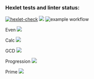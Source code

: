 ### Hexlet tests and linter status:

[![hexlet-check](https://github.com/SergeyKarabanov/java-project-lvl1/actions/workflows/hexlet-check.yml/badge.svg)](https://github.com/SergeyKarabanov/java-project-lvl1/actions/workflows/hexlet-check.yml)
<a href="https://codeclimate.com/github/SergeyKarabanov/java-project-lvl1/maintainability"><img src="https://api.codeclimate.com/v1/badges/1082b21bde9247681504/maintainability" /></a>
![example workflow](https://github.com/SergeyKarabanov/java-project-lvl1/actions/workflows/github-Action.yml/badge.svg)

Even <a href="https://asciinema.org/a/MzLBO39aydMTlQKnxXEl1y6Ch" target="_blank"><img src="https://asciinema.org/a/MzLBO39aydMTlQKnxXEl1y6Ch.svg" /></a>

Calc <a href="https://asciinema.org/a/dTmxnZxRs5TM7AyPU5uULWt6H" target="_blank"><img src="https://asciinema.org/a/dTmxnZxRs5TM7AyPU5uULWt6H.svg" /></a>

GCD <a href="https://asciinema.org/a/IYgAsYrD5RmSkFQFqFexrYAeq" target="_blank"><img src="https://asciinema.org/a/IYgAsYrD5RmSkFQFqFexrYAeq.svg" /></a>

Progression <a href="https://asciinema.org/a/zLug9UhG51mafg7jfhqKzerjN" target="_blank"><img src="https://asciinema.org/a/zLug9UhG51mafg7jfhqKzerjN.svg" /></a>

Prime <a href="https://asciinema.org/a/huQEFc1h8dgXobvg6MfYobMyE" target="_blank"><img src="https://asciinema.org/a/huQEFc1h8dgXobvg6MfYobMyE.svg" /></a>
